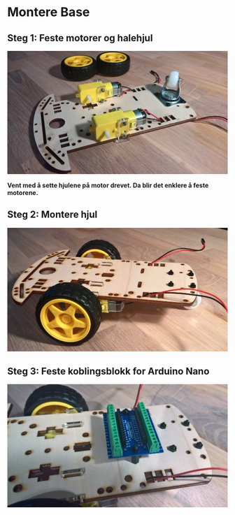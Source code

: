 
# Montere Base

## Steg 1: Feste motorer og halehjul
![](images/Bygg1.jpg)

__Vent med å sette hjulene på motor drevet. Da blir det enklere å feste motorene.__

## Steg 2: Montere hjul
![](images/Bygg3.jpg)




## Steg 3: Feste koblingsblokk for Arduino Nano

![](images/Bygg4.jpg)
